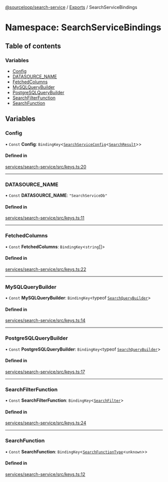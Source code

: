 [@sourceloop/search-service](../README.md) / [Exports](../modules.md) / SearchServiceBindings

# Namespace: SearchServiceBindings

## Table of contents

### Variables

- [Config](SearchServiceBindings.md#config)
- [DATASOURCE\_NAME](SearchServiceBindings.md#datasource_name)
- [FetchedColumns](SearchServiceBindings.md#fetchedcolumns)
- [MySQLQueryBuilder](SearchServiceBindings.md#mysqlquerybuilder)
- [PostgreSQLQueryBuilder](SearchServiceBindings.md#postgresqlquerybuilder)
- [SearchFilterFunction](SearchServiceBindings.md#searchfilterfunction)
- [SearchFunction](SearchServiceBindings.md#searchfunction)

## Variables

### Config

• `Const` **Config**: `BindingKey`<[`SearchServiceConfig`](../interfaces/SearchServiceConfig.md)<[`SearchResult`](../classes/SearchResult.md)\>\>

#### Defined in

[services/search-service/src/keys.ts:20](https://github.com/codeweb05/repo1/blob/ea19add/services/search-service/src/keys.ts#L20)

___

### DATASOURCE\_NAME

• `Const` **DATASOURCE\_NAME**: ``"SearchServiceDb"``

#### Defined in

[services/search-service/src/keys.ts:11](https://github.com/codeweb05/repo1/blob/ea19add/services/search-service/src/keys.ts#L11)

___

### FetchedColumns

• `Const` **FetchedColumns**: `BindingKey`<`string`[]\>

#### Defined in

[services/search-service/src/keys.ts:22](https://github.com/codeweb05/repo1/blob/ea19add/services/search-service/src/keys.ts#L22)

___

### MySQLQueryBuilder

• `Const` **MySQLQueryBuilder**: `BindingKey`<typeof [`SearchQueryBuilder`](../classes/SearchQueryBuilder.md)\>

#### Defined in

[services/search-service/src/keys.ts:14](https://github.com/codeweb05/repo1/blob/ea19add/services/search-service/src/keys.ts#L14)

___

### PostgreSQLQueryBuilder

• `Const` **PostgreSQLQueryBuilder**: `BindingKey`<typeof [`SearchQueryBuilder`](../classes/SearchQueryBuilder.md)\>

#### Defined in

[services/search-service/src/keys.ts:17](https://github.com/codeweb05/repo1/blob/ea19add/services/search-service/src/keys.ts#L17)

___

### SearchFilterFunction

• `Const` **SearchFilterFunction**: `BindingKey`<[`SearchFilter`](../modules.md#searchfilter)\>

#### Defined in

[services/search-service/src/keys.ts:24](https://github.com/codeweb05/repo1/blob/ea19add/services/search-service/src/keys.ts#L24)

___

### SearchFunction

• `Const` **SearchFunction**: `BindingKey`<[`SearchFunctionType`](../modules.md#searchfunctiontype)<`unknown`\>\>

#### Defined in

[services/search-service/src/keys.ts:12](https://github.com/codeweb05/repo1/blob/ea19add/services/search-service/src/keys.ts#L12)
